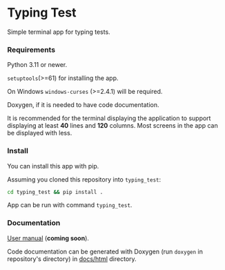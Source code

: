 # Typing Test

Simple terminal app for typing tests.

### Requirements

Python 3.11 or newer.

`setuptools`(>=61) for installing the app.

On Windows `windows-curses` (>=2.4.1) will be required.

Doxygen, if it is needed to have code documentation.

It is recommended for the terminal displaying the application to support displaying at least **40** lines and **120** columns. Most screens in the app can be displayed with less.

### Install

You can install this app with pip.

Assuming you cloned this repository into `typing_test`:
```bash
cd typing_test && pip install .
```

App can be run with command `typing_test`.

### Documentation

[User manual](docs/manual.md) (**coming soon**).

Code documentation can be generated with Doxygen (run `doxygen` in repository's directory) in [docs/html](docs/html) directory.